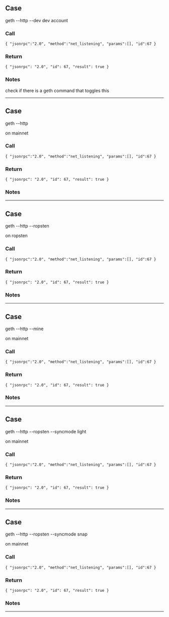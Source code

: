 ## Case
  
geth --http --dev dev account 
 
### Call

``
{
	"jsonrpc":"2.0",
	"method":"net_listening",
	"params":[],
	"id":67
}
`` 

### Return
``
{
    "jsonrpc": "2.0",
    "id": 67,
    "result": true
}
``

### Notes

check if there is a geth command that toggles this
 
---
## Case
  
geth --http

on mainnet
 
### Call

``
{
	"jsonrpc":"2.0",
	"method":"net_listening",
	"params":[],
	"id":67
}
`` 

### Return
``
{
    "jsonrpc": "2.0",
    "id": 67,
    "result": true
}
``

### Notes


 
---
## Case
  
geth --http --ropsten

on ropsten
 
### Call

``
{
	"jsonrpc":"2.0",
	"method":"net_listening",
	"params":[],
	"id":67
}
`` 

### Return
``
{
    "jsonrpc": "2.0",
    "id": 67,
    "result": true
}
``

### Notes


 
---
## Case
  
geth --http --mine

on mainnet
 
### Call

``
{
	"jsonrpc":"2.0",
	"method":"net_listening",
	"params":[],
	"id":67
}
`` 

### Return
``
{
    "jsonrpc": "2.0",
    "id": 67,
    "result": true
}
``

### Notes


 
---
## Case
  
geth --http --ropsten --syncmode light

on mainnet
 
### Call

``
{
	"jsonrpc":"2.0",
	"method":"net_listening",
	"params":[],
	"id":67
}
`` 

### Return
``
{
    "jsonrpc": "2.0",
    "id": 67,
    "result": true
}
``

### Notes


 
---
## Case
  
geth --http --ropsten --syncmode snap

on mainnet
 
### Call

``
{
	"jsonrpc":"2.0",
	"method":"net_listening",
	"params":[],
	"id":67
}
`` 

### Return
``
{
    "jsonrpc": "2.0",
    "id": 67,
    "result": true
}
``

### Notes


 
---
